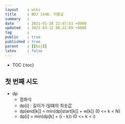 ```yaml
---
layout    : wiki
title     : BOJ 1446. 지름길
summary   : 
date      : 2021-01-28 21:47:53 +0900
updated   : 2021-03-12 00:22:09 +0900
tag       : 
public    : true
published : true
parent    : [[boj]]
latex     : false
---
```

* TOC
{:toc}

## 첫 번째 시도
- dp
	- 점화식
	- dp[i] : 길이가 i일떄의 최솟값
	- dp[end[k]] = min(dp[start[k]] + w[k]) (0 <= k < N)
	- dp[i] = min(dp[k] + (i - k)) (0 <= k < i)
